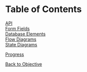 # Table of Contents #

[API](http://code.google.com/p/electronic-mis/wiki/API)
<br>
<a href='http://code.google.com/p/electronic-mis/wiki/Form_Fields'>Form Fields</a><br>
<a href='http://code.google.com/p/electronic-mis/wiki/Database_Elements'>Database Elements</a>
<br>
<a href='http://code.google.com/p/electronic-mis/wiki/Flow_Diagrams'>Flow Diagrams</a><br>
<a href='http://code.google.com/p/electronic-mis/wiki/State_Diagrams'>State Diagrams</a>

<a href='http://code.google.com/p/electronic-mis/wiki/Progress'>Progress</a>

<a href='http://code.google.com/p/electronic-mis/wiki/Objective'>Back to Objective</a>